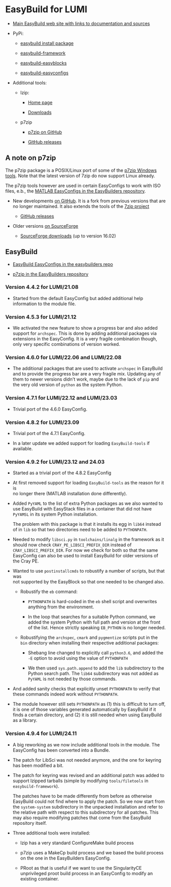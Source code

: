 # EasyBuild for LUMI

-   [Main EasyBuild web site with links to documentation and sources](https://easybuild.io/)

-   PyPi:

    -   [easybuild install package](https://pypi.org/project/easybuild/)

    -   [easybuild-framework](https://pypi.org/project/easybuild-framework/)

    -   [easybuild-easyblocks](https://pypi.org/project/easybuild-easyblocks/)

    -   [easybuild-easyconfigs](https://pypi.org/project/easybuild-easyconfigs/)

-   Additional tools:

    -   lzip:

        -   [Home page](https://www.nongnu.org/lzip/)
    
    	  -   [Downloads](https://download.savannah.gnu.org/releases/lzip/)
    	  
    -   p7zip
    
        -   [p7zip on GitHub](https://github.com/p7zip-project/p7zip/)

        -   [GitHub releases](https://github.com/p7zip-project/p7zip/releases)
    
    
## A note on p7zip

The p7zip package is a POSIX/Linux port of some of the 
[p7zip Windows tools](https://www.7-zip.org/).
Note that the latest version of 7zip do now support Linux already.

The p7zip tools however are used in certain EasyConfigs to work with ISO files,
e.b., the [MATLAB EasyConfigs in the EasyBuilders repository](https://github.com/easybuilders/easybuild-easyconfigs/tree/develop/easybuild/easyconfigs/m/MATLAB).

-   New developments [on GitHub](https://github.com/p7zip-project/p7zip/).
    It is a fork from previous versions that are no longer maintained.
    It also extends the tools of the [7zip project](https://sourceforge.net/projects/sevenzip/)

    -   [GitHub releases](https://github.com/p7zip-project/p7zip/releases)


-   Older versions [on SourceForge](https://p7zip.sourceforge.net/)

    -   [SourceForge downloads](https://sourceforge.net/projects/p7zip/files/p7zip/)
        (up to version 16.02)



## EasyBuild

-   [EasyBuild EasyConfigs in the easybuilders repo](https://github.com/easybuilders/easybuild-easyconfigs/tree/develop/easybuild/easyconfigs/e/EasyBuild)

-   [p7zip in the EasyBuilders repository](https://github.com/easybuilders/easybuild-easyconfigs/tree/develop/easybuild/easyconfigs/p/p7zip)


### Version 4.4.2 for LUMI/21.08

-   Started from the default EasyConfig but added additional help information
    to the module file.


### Version 4.5.3 for LUMI/21.12

-   We activated the new feature to show a progress bar and also added support
    for `archspec`. This is done by adding additional packages via extensions
    in the EasyConfig. It is a very fragile combination though, only very
    specific combinations of version worked.


### Version 4.6.0 for LUMI/22.06 and LUMI/22.08

-   The additional packages that are used to activate `archspec` in EasyBuild
    and to provide the progress bar are a very fragile mix. Updating any of them
    to newer versions didn't work, maybe due to the lack of `pip` and the very
    old version of `python` as the system Python.

### Version 4.7.1 for LUMI/22.12 and LUMI/23.03

-   Trivial port of the 4.6.0 EasyConfig.


### Version 4.8.2 for LUMI/23.09

-   Trivial port of the 4.7.1 EasyConfig.

-   In a later update we added support for loading `EasyBuild-tools` if available.


### Version 4.9.2 for LUMI/23.12 and 24.03

-   Started as a trivial port of the 4.8.2 EasyConfig

-   At first removed support for loading `EasyBuild-tools` as the reason for it is  
    no longer there (MATLAB installation done differently).
    
-   Added `PyYAML` to the list of extra Python packages as we also wanted to use EasyBuild
    with EasyStack files in a container that did not have `PyYAMSL` in its system Python
    installation.
    
    The problem with this package is that it installs its egg in `lib64` instead of 
    in `lib` so that two directories need to be added to `PYTHONPATH`.

-   Needed to modify `libsci.py` in `toolchains/linalg` in the framework as it should
    now check `CRAY_PE_LIBSCI_PREFIX_DIR` instead of `CRAY_LIBSCI_PREFIX_DIR`. For now
    we check for both so that the same EasyConfig can also be used to install EasyBuild
    for older versions of the Cray PE.
    
-   Wanted to use `postinstallcmds` to robustify a number of scripts, but that was  
    not supported by the EasyBlock so that one needed to be changed also.
    
    -   Robustify the `eb` command:
    
        -   `PYTHONPATH` is hard-coded in the `eb` shell script and overwrites anything 
            from the environment.
            
        -   In the loop that searches for a suitable Python command, we added the system
            Python with full path and version at the front of the list. Hence strictly
            speaking `EB_PYTHON` is no longer needed.

    -   Robustifying the `archspec`, `cmark` and `pygmentize` scripts put in the `bin`
        directory when installing their respective additional packages:
        
        -   Shebang line changed to explicitly call `python3.6`, and added the `-E` 
            option to avoid using the value of `PYTHONPATH`
            
        -   We then used `sys.path.append` to add the `lib` subdirectory to the Python 
            search path. The `lib64` subdirectory was not added as `PyYAML` is not needed
            by those commands.

-   And added sanity checks that explicitly unset `PYTHONPATH` to verify that these commands
    indeed work without `PYTHONPATH`.
    
-   The module however still sets `PYTHONPATH` as (1) this is difficult to turn off, it is 
    one of those variables generated automatically by EasyBuild if it finds a certain directory,
    and (2) it is still needed when using EasyBuild as a library.

    
### Version 4.9.4 for LUMI/24.11

-   A big reworking as we now include additional tools in the module. The EasyConfig 
    has been converted into a Bundle.

-   The patch for LibSci was not needed anymore, and the one for keyring has been modified 
    a bit.
    
-   The patch for keyring was revised and an additional patch was added to support 
    lzipped tarballs (simple by modifying `tools/filetools` in `easybuild-framework`). 
    
    The patches have to be made differently from before as otherwise EasyBuild could not find
    where to apply the patch. So we now start from the `system-system` subdirectory 
    in the unpacked installation and refer to the relative path with respect to this subdirectory
    for all patches. This may also require modifying patches that come from the EasyBuild 
    repository itself.
    
-   Three additional tools were installed:

    -   lzip has a very standard ConfigureMake build process
    
    -   p7zip uses a MakeCp build process and we based the build process on the one 
        in the EasyBuilders EasyConfig.

    -   PRoot as that is useful if we want to use the SingularityCE unprivileged proot 
        build process in an EasyConfig to modify an existing container.

    